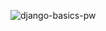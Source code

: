 
![django-basics-pw](https://github.com/user-attachments/assets/fc891767-e170-46db-a5e0-89b8d28d810c)
